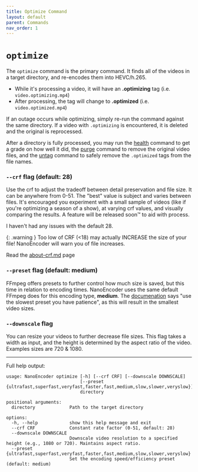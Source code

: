 ```yaml
---
title: Optimize Command
layout: default
parent: Commands
nav_order: 1
---
```

# `optimize`
The `optimize` command is the primary command. It finds all of the videos in a target directory, and re-encodes them into HEVC/h.265.

- While it's processing a video, it will have an **.optimizing** tag (i.e. `video.optimizing.mp4`)
- After processing, the tag will change to **.optimized** (i.e. `video.optimized.mp4`)

If an outage occurs while optimizing, simply re-run the command against the same directory. If a video with `.optimizing` is encountered, it is deleted and the original is reprocessed.

After a directory is fully processed, you may run the [health](health.md) command to get a grade on how well it did, the [purge](purge.md) command to remove the original video files, and the [untag](untag.md) command to safely remove the `.optimized` tags from the file names.

### `--crf` flag (default: 28)
Use the crf to adjust the tradeoff between detail preservation and file size. It can be anywhere from 0-51. The "best" value is subject and varies between files. It's encouraged you experiment with a small sample of videos (like if you're optimizing a season of a show), at varying crf values, and visually comparing the results. A feature will be released soon™ to aid with process.

I haven't had any issues with the default 28.

{: .warning }
Too low of CRF (<18) may actually INCREASE the size of your file! NanoEncoder will warn you of file increases.

Read the [about-crf.md](about‐crf.md) page

### `--preset` flag (default: medium)
FFmpeg offers presets to further control how much size is saved, but this time in relation to encoding times. NanoEncoder uses the same default FFmpeg does for this encoding type, **medium**. The [documenation](https://trac.ffmpeg.org/wiki/Encode/H.265#ConstantRateFactorCRF) says "use the slowest preset you have patience", as this will result in the smallest video sizes.

### `--downscale` flag
You can resize your videos to further decrease file sizes. This flag takes a width as input, and the height is determined by the aspect ratio of the video. Examples sizes are 720 & 1080.

---
Full help output:
```
usage: NanoEncoder optimize [-h] [--crf CRF] [--downscale DOWNSCALE]
                            [--preset {ultrafast,superfast,veryfast,faster,fast,medium,slow,slower,veryslow}]
                            directory

positional arguments:
  directory             Path to the target directory

options:
  -h, --help            show this help message and exit
  --crf CRF             Constant rate factor (0-51, default: 28)
  --downscale DOWNSCALE
                        Downscale video resolution to a specified height (e.g., 1080 or 720). Maintains aspect ratio.
  --preset {ultrafast,superfast,veryfast,faster,fast,medium,slow,slower,veryslow}
                        Set the encoding speed/efficiency preset (default: medium)
```
